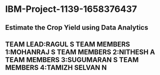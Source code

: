 # IBM-Project-1139-1658376437
Estimate the Crop Yield using Data Analytics
---------------------------------------------
TEAM LEAD:RAGUL S
TEAM MEMBERS 1:MOHANRAJ S
TEAM MEMBERS 2:NITHESH A
TEAM MEMBERS 3:SUGUMARAN S
TEAM MEMBERS 4:TAMIZH SELVAN N
---------------------------------------------
